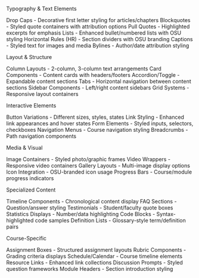 Typography & Text Elements

Drop Caps - Decorative first letter styling for articles/chapters
Blockquotes - Styled quote containers with attribution options
Pull Quotes - Highlighted excerpts for emphasis
Lists - Enhanced bullet/numbered lists with OSU styling
Horizontal Rules (HR) - Section dividers with OSU branding
Captions - Styled text for images and media
Bylines - Author/date attribution styling

Layout & Structure

Column Layouts - 2-column, 3-column text arrangements
Card Components - Content cards with headers/footers
Accordion/Toggle - Expandable content sections
Tabs - Horizontal navigation between content sections
Sidebar Components - Left/right content sidebars
Grid Systems - Responsive layout containers

Interactive Elements

Button Variations - Different sizes, styles, states
Link Styling - Enhanced link appearances and hover states
Form Elements - Styled inputs, selectors, checkboxes
Navigation Menus - Course navigation styling
Breadcrumbs - Path navigation components

Media & Visual

Image Containers - Styled photo/graphic frames
Video Wrappers - Responsive video containers
Gallery Layouts - Multi-image display options
Icon Integration - OSU-branded icon usage
Progress Bars - Course/module progress indicators

Specialized Content

Timeline Components - Chronological content display
FAQ Sections - Question/answer styling
Testimonials - Student/faculty quote boxes
Statistics Displays - Number/data highlighting
Code Blocks - Syntax-highlighted code samples
Definition Lists - Glossary-style term/definition pairs

Course-Specific

Assignment Boxes - Structured assignment layouts
Rubric Components - Grading criteria displays
Schedule/Calendar - Course timeline elements
Resource Links - Enhanced link collections
Discussion Prompts - Styled question frameworks
Module Headers - Section introduction styling